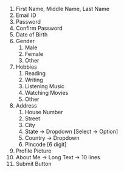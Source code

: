 1. First Name, Middle Name, Last Name
2. Email ID
3. Password
4. Confirm Password
5. Date of Birth
6. Gender
   1. Male
   2. Female
   3. Other
7. Hobbies
   1. Reading
   2. Writing
   3. Listening Music
   4. Watching Movies
   5. Other
8. Address
   1. House Number
   2. Street
   3. City
   4. State -> Dropdown [Select -> Option]
   5. Country -> Dropdown
   6. Pincode [6 digit]
9. Profile Picture
10. About Me -> Long Text -> 10 lines
11. Submit Button
